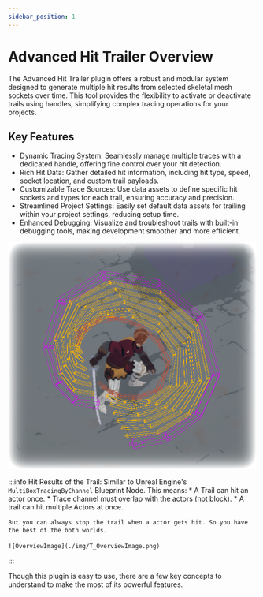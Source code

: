 ```yaml
---
sidebar_position: 1
---
```


# Advanced Hit Trailer Overview

The Advanced Hit Trailer plugin offers a robust and modular system designed to generate multiple hit results from selected skeletal mesh sockets over time. This tool provides the flexibility to activate or deactivate trails using handles, simplifying complex tracing operations for your projects.


## Key Features

 * Dynamic Tracing System: Seamlessly manage multiple traces with a dedicated handle, offering fine control over your hit detection.
 * Rich Hit Data: Gather detailed hit information, including hit type, speed, socket location, and custom trail payloads.
 * Customizable Trace Sources: Use data assets to define specific hit sockets and types for each trail, ensuring accuracy and precision.
 * Streamlined Project Settings: Easily set default data assets for trailing within your project settings, reducing setup time.
 * Enhanced Debugging: Visualize and troubleshoot trails with built-in debugging tools, making development smoother and more efficient.


![Advanced Hit Trailer Example](./img/T_AdvancedHitTrailerExample.png)

:::info
    Hit Results of the Trail: Similar to Unreal Engine's `MultiBoxTracingByChannel` Blueprint Node.
    This means:
    * A Trail can hit an actor once.
    * Trace channel must overlap with the actors (not block).
    * A trail can hit multiple Actors at once.

    But you can always stop the trail when a actor gets hit. So you have the best of the both worlds.

    ![OverviewImage](./img/T_OverviewImage.png)
:::

Though this plugin is easy to use, there are a few key concepts to understand to make the most of its powerful features.